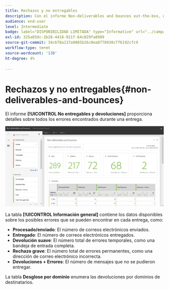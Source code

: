 ```yaml
---
title: Rechazos y no entregables
description: Con el informe Non-deliverables and bounces out-the-box, obtenga información sobre los errores que se pueden producir en la entrega.
audience: end-user
level: Intermediate
badge: label="DISPONIBILIDAD LIMITADA" type="Informative" url="../campaign-standard-migration-home.md" tooltip="Restringido a usuarios migrados por el Campaign Standard"
exl-id: 325a03dc-1b28-4418-921f-64c029fa8989
source-git-commit: 34c6f8a137a9085b26c0ea8f78930cff6192cfc9
workflow-type: tm+mt
source-wordcount: '130'
ht-degree: 4%

---
```


# Rechazos y no entregables{#non-deliverables-and-bounces}

El informe **[!UICONTROL No entregables y devoluciones]** proporciona detalles sobre todos los errores encontrados durante una entrega.

![](assets/delivery_reports_7.png)

La tabla **[!UICONTROL Información general]** contiene los datos disponibles sobre los posibles errores que se pueden encontrar en cada entrega, como:

* **Procesado/enviado**: El número de correos electrónicos enviados.
* **Entregado**: El número de correos electrónicos entregados.
* **Devolución suave**: El número total de errores temporales, como una bandeja de entrada completa.
* **Rechazo grave**: El número total de errores permanentes, como una dirección de correo electrónico incorrecta.
* **Devoluciones + Errores**: El número de mensajes que no se pudieron entregar.

La tabla **Desglose por dominio** enumera las devoluciones por dominios de destinatarios.
